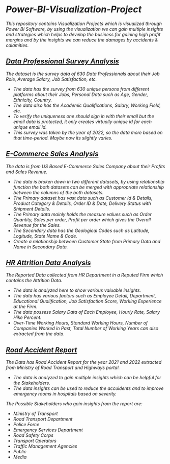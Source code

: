 # _Power-BI-Visualization-Project_
_This repository contains Visualization Projects which is visualized through Power BI Software, by using the visualization we can gain multiple insights and strategies which helps to develop the business for gaining high profit margins and by the insights we can reduce the damages by accidents &amp; calamities._
## _[Data Professional Survey Analysis](Data%20Professional%20Survey%20Analysis)_
_The dataset is the survey data of 630 Data Professionals about their Job Role, Average Salary, Job Satisfaction, etc._
  * _The data has the survey from 630 unique persons from different platforms about their Jobs, Personal Data such as Age, Gender, Ethnicity, Country._
  * _The data also has the Academic Qualifications, Salary, Working Field, etc._
  * _To verify the uniqueness one should sign in with their email but the email data is protected, it only creates virtually unique id for each unique email id._
  * _This survey was taken by the year of 2022, so the data more based on that time-period. Maybe now its slightly varies._
## _[E-Commerce Sales Analysis](E-Commerce%20Sales%20Analysis)_
_The data is from US Based E-Commerce Sales Company about their Profits and Sales Revenue._
* _The data is broken down in two different datasets, by using relationship function the both datasets can be merged with appropriate relationship between the columns of the both datasets._
* _The Primary dataset has vast data such as Customer Id & Details, Product Category & Details, Order ID & Date, Delivery Status with Shipment Details._
* _The Primary data mainly holds the measure values such as Order Quantity, Sales per order, Profit per order which gives the Overall Revenue for the Sales._
* _The Secondary data has the Geological Codes such as Latitude, Logitude, State Name & Code._
* _Create a relationship between Customer State from Primary Data and Name in Secondary Data._
## _[HR Attrition Data Analysis](HR%20Attrition%20Data%20Analysis)_
_The Reported Data collected from HR Department in a Reputed Firm which contains the Attrition Data._
* _The data is analyzed here to show various valuable insights._
* _The data has various factors such as Employee Detail, Department, Educational Qualification, Job Satisfaction Score, Working Experience at the Firm._
* _The data possess Salary Data of Each Employee, Hourly Rate, Salary Hike Percent._
* _Over-Time Working Hours, Standard Working Hours, Number of Companies Worked in Past, Total Number of Working Years can also extracted from the data._
## _[Road Accident Report](Road%20Accident%20Report)_
_The Data has Road Accident Report for the year 2021 and 2022 extracted from Ministry of Road Transport and Highways portal._
* _The data is analyzed to gain multiple insights which can be helpful for the Stakeholders._
* _The data insights can be used to reduce the accuidents and to improve emergency rooms in hospitals based on severity._

_The Possible Stakeholders who gain insights from the report are:_
 - _Ministry of Transport_
 - _Road Transport Department_
 - _Police Force_
 - _Emergency Services Department_
 - _Road Safety Corps_
 - _Transport Operators_
 - _Traffic Management Agencies_
 - _Public_
 - _Media_
